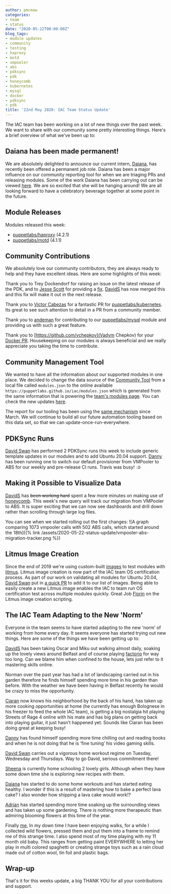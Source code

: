 ```yaml
---
author: pmcmaw
categories:
- team
- status
date: "2020-05-22T00:00:00Z"
blog_tags:
- module updates
- community
- testing
- haproxy
- motd
- vmpooler
- abs
- pdksync
- pdk
- honeycomb
- kubernetes
- mysql
- docker
- pdksync
- pdk
title: '22nd May 2020: IAC Team Status Update'
---
```

The IAC team has been working on a lot of new things over the past week. We want to share with our community some pretty interesting things. Here's a brief overview of what we've been up to:

## Daiana has been made permanent!

We are absolutely delighted to announce our current intern, [Daiana](https://github.com/daianamezdrea), has recently been offered a permanent job role. Daiana has been a major influence on our community reporting tool for when we are triaging PRs and releasing modules. Some of the work Daiana has been carrying out can be viewed [here](https://github.com/puppetlabs/community_management/pull/22/). We are so excited that she will be hanging around! We are all looking forward to have a celebratory beverage together at some point in the future.

## Module Releases

Modules released this week:
- [puppetlabs/haproxy](https://github.com/puppetlabs/puppetlabs-haproxy) (4.2.1)
- [puppetlabs/motd](https://github.com/puppetlabs/puppetlabs-motd) (4.1.1)

## Community Contributions

We absolutely love our community contributors, they are always ready to help and they have excellent ideas. Here are some highlights of this week:

Thank you to Trey Dockendorf for raising an issue on the latest release of the PDK, and to [Jesse Scott](https://github.com/scotje) for providing a [fix](https://github.com/puppetlabs/pdk/pull/883). [DavidS](https://github.com/DavidS) has now merged this and this fix will make it out in the next release.

Thank you to [Victor Cabezas](https://github.com/Wiston999) for a fantastic PR for [puppetlabs/kubernetes](https://github.com/puppetlabs/puppetlabs-kubernetes). Its great to see such attention to detail in a PR from a community member.

Thank you to [andeman](https://github.com/andeman) for contributing to our [puppetlabs/mysql](https://github.com/puppetlabs/puppetlabs-mysql) module and providing us with such a great feature.

Thank you to [https://github.com/vchepkov](Vadym Chepkov) for your [Docker PR](https://github.com/puppetlabs/puppetlabs-docker/pull/613). Housekeeping on our modules is always beneficial and we really appreciate you taking the time to contribute.

## Community Management Tool

We wanted to have all the information about our supported modules in one place. We decided to change the data source of the [Community Tool](https://puppetlabs.github.io/community_management/) from a local file called `modules.json` to the online available `https://puppetlabs.github.io/iac/modules.json` which is generated from the same information that is powering the [team's modules page](https://puppetlabs.github.io/iac/modules/). You can check the new updates [here](https://github.com/puppetlabs/community_management/pull/22).

The report for our tooling has been using the [same mechanism](https://github.com/puppetlabs/community_management/pull/12) since March. We will continue to build all our future automation tooling based on this data set, so that we can update-once-run-everywhere.

## PDKSync Runs

[David Swan](https://github.com/david22swan) has performed 2 PDKSync runs this week to include generic template updates in our modules and to add Ubuntu 20.04 support. [Danny](https://github.com/carabasdaniel) has been running one to switch our default provisioner from VMPooler to ABS for our weekly and pre-release CI runs. Travis was busy! `:D`

## Making it Possible to Visualize Data

[DavidS](https://github.com/DavidS) has <del>been working hard</del> spent a few more minutes on making use of [honeycomb](https://honeycomb.io/). This week's new query will track our migration from VMPooler to ABS. It is super exciting that we can now see dashboards and drill down rather than scrolling through large log files.

You can see when we started rolling out the first changes:
![A graph comparing 1073 vmpooler calls with 502 ABS calls, which started around the 18th]({% link /assets/2020-05-22-status-update/vmpooler-abs-migration-tracker.png %})

## Litmus Image Creation

Since the end of 2019 we're using custom-built [images](https://github.com/puppetlabs/litmusimage) to test modules with [litmus](https://github.com/puppetlabs/puppet_litmus). Litmus image creation is now part of the IAC team OS certification process. As part of our work on validating all modules for Ubuntu 20.04, [David Swan](https://github.com/david22swan) put in [a quick PR](https://github.com/puppetlabs/litmusimage/pull/23/files) to add it to our list of images. Being able to easily create a new Litmus image enables the IAC to team run OS certification test across multiple modules quickly. Great Job [Florin](https://github.com/florindragos) on the Litmus image creation scripting.

## The IAC Team Adapting to the New 'Norm'

Everyone in the team seems to have started adapting to the new ‘norm’ of working from home every day. It seems everyone has started trying out new things. Here are some of the things we have been getting up to:

[DavidS](https://github.com/DavidS) has been taking Oscar and Miku out walking almost daily, soaking up the lovely views around Belfast and of course playing [factorio](https://factorio.com/) for way too long. Can we blame him when confined to the house, lets just refer to it mastering skills online.

Norman over the past year has had a lot of landscaping carried out in his garden therefore he finds himself spending more time in his garden than before. With the weather we have been having in Belfast recently he would be crazy to miss the opportunity.

[Ciaran](https://github.com/sanfrancrisko) now knows his neighborhood by the back of his hand, has taken up more cooking opportunities at home (he currently has enough Bolognese in his freezer to feed the whole IAC team), is getting a big nostalgia hit playing Streets of Rage 4 online with his mate and has big plans on getting back into playing guitar, it just hasn’t happened yet. Sounds like Ciaran has been doing great at keeping busy!

[Danny](https://github.com/carabasdaniel) has found himself spending more time chilling out and reading books and when he is not doing that he is ‘fine tuning’ his video gaming skills.

[David Swan](https://github.com/david22swan) carries out a vigorous home workout regime on Tuesday, Wednesday and Thursdays. Way to go David, serious commitment there!

[Sheena](https://github.com/sheenaajay) is currently home schooling 2 lovely girls. Although when they have some down time she is exploring new recipes with them.

[Daiana](https://github.com/daianamezdrea) has started to do some home workouts and has started eating healthy. I wonder if this is a result of mastering how to bake a perfect lava cake? I also wonder how shipping a lava cake would work!?

[Adrian](https://github.com/adrianiurca) has started spending more time soaking up the surrounding views and has taken up some gardening. There is nothing more therapeutic than admiring blooming flowers at this time of the year.

Finally [me](https://github.com/pmcmaw), In my down time I have been enjoying walks, for a while I collected wild flowers,  pressed them and put them into a frame to remind me of this strange time. I also spend most of my time playing with my 11 month old baby. This ranges from getting paint EVERYWHERE to letting her play in multi colored spaghetti or creating strange toys such as a rain cloud made out of cotton wool, tin foil and plastic bags.

## Wrap-up

That's it for this weeks update, a big THANK YOU for all your contributions and support.
